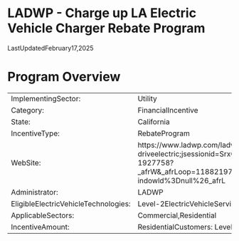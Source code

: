# LADWP - Charge up LA Electric Vehicle Charger Rebate Program  

LastUpdatedFebruary17,2025  

# Program Overview  

<html><body><table><tr><td>ImplementingSector:</td><td>Utility</td></tr><tr><td>Category:</td><td>FinancialIncentive</td></tr><tr><td>State:</td><td>California</td></tr><tr><td>IncentiveType:</td><td>RebateProgram</td></tr><tr><td>WebSite:</td><td>https://www.ladwp.com/ladwp/faces/ladwp/residential/r-gogreen/r-gg- driveelectric;jsessionid=SrxQgfBflH1ct2nLMhqX5k8StSz9m2QFP7YpyRGDG7FZzcYcG6mG!-58 1927758? _afrW&_afrLoop=118821977454446&_afrWindowMode=0&_afrWindowld=null#%40%3F_afrW indowld%3Dnull%26_afrL</td></tr><tr><td>Administrator:</td><td>LADWP</td></tr><tr><td>EligibleElectricVehicleTechnologies:</td><td>Level-2ElectricVehicleServiceEquipment,DirectCurrentFastChargingEquipment</td></tr><tr><td>ApplicableSectors:</td><td>Commercial,Residential</td></tr><tr><td>IncentiveAmount:</td><td>ResidentialCustomers: Level2charger:$1,000 DedicatedEVmeter:$250</td></tr></table></body></html>  